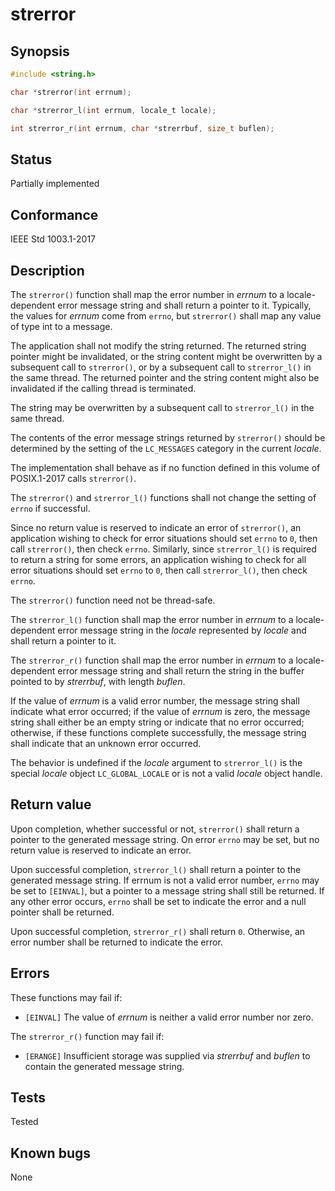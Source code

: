 # strerror

## Synopsis

```c
#include <string.h>

char *strerror(int errnum);

char *strerror_l(int errnum, locale_t locale);

int strerror_r(int errnum, char *strerrbuf, size_t buflen);
```

## Status

Partially implemented

## Conformance

IEEE Std 1003.1-2017

## Description

The `strerror()` function shall map the error number in _errnum_ to a locale-dependent error message string and shall
return a pointer to it. Typically, the values for _errnum_ come from `errno`, but `strerror()` shall map any value of
type int to a message.

The application shall not modify the string returned. The returned string pointer might be invalidated, or the string
content might be overwritten by a subsequent call to `strerror()`, or by a subsequent call to `strerror_l()` in the same
thread. The returned pointer and the string content might also be invalidated if the calling thread is terminated.

The string may be overwritten by a subsequent call to `strerror_l()` in the same thread.

The contents of the error message strings returned by `strerror()` should be determined by the setting of the
`LC_MESSAGES` category in the current _locale_.

The implementation shall behave as if no function defined in this volume of POSIX.1-2017 calls `strerror()`.

The `strerror()` and `strerror_l()` functions shall not change the setting of `errno` if successful.

Since no return value is reserved to indicate an error of `strerror()`, an application wishing to check for error
situations should set `errno` to `0`, then call `strerror()`, then check `errno`. Similarly, since `strerror_l()` is
required to return a string for some errors, an application wishing to check for all error situations should set `errno`
to `0`, then call `strerror_l()`, then check `errno`.

The `strerror()` function need not be thread-safe.

The `strerror_l()` function shall map the error number in _errnum_ to a locale-dependent error message string in the
_locale_ represented by _locale_ and shall return a pointer to it.

The `strerror_r()` function shall map the error number in _errnum_ to a locale-dependent error message string and shall
return the string in the buffer pointed to by _strerrbuf_, with length _buflen_.

If the value of _errnum_ is a valid error number, the message string shall indicate what error occurred; if the value of
_errnum_ is zero, the message string shall either be an empty string or indicate that no error occurred; otherwise, if
these functions complete successfully, the message string shall indicate that an unknown error occurred.

The behavior is undefined if the _locale_ argument to `strerror_l()` is the special _locale_ object `LC_GLOBAL_LOCALE`
or is not a valid _locale_ object handle.

## Return value

Upon completion, whether successful or not, `strerror()` shall return a pointer to the generated message string. On
error `errno` may be set, but no return value is reserved to indicate an error.

Upon successful completion, `strerror_l()` shall return a pointer to the generated message string. If errnum is not a
valid error number, `errno` may be set to `[EINVAL]`, but a pointer to a message string shall still be returned. If any
other error occurs, `errno` shall be set to indicate the error and a null pointer shall be returned.

Upon successful completion, `strerror_r()` shall return `0`. Otherwise, an error number shall be returned to indicate
the error.

## Errors

These functions may fail if:

- `[EINVAL]` The value of _errnum_ is neither a valid error number nor zero.

The `strerror_r()` function may fail if:

- `[ERANGE]` Insufficient storage was supplied via _strerrbuf_ and _buflen_ to contain the generated message string.

## Tests

Tested

## Known bugs

None
